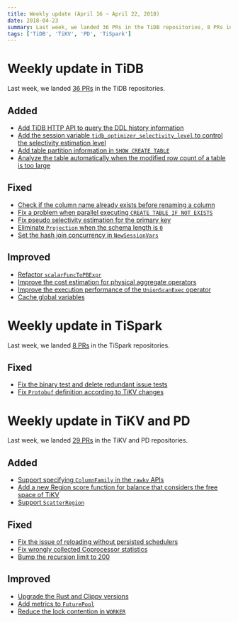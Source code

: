 ```yaml
---
title: Weekly update (April 16 ~ April 22, 2018)
date: 2018-04-23
summary: Last week, we landed 36 PRs in the TiDB repositories, 8 PRs in the TiSpark repositories, and 29 PRs in the TiKV and PD repositories.
tags: ['TiDB', 'TiKV', 'PD', 'TiSpark']
---
```


# Weekly update in TiDB

Last week, we landed [36 PRs](https://github.com/pingcap/tidb/pulls?utf8=%E2%9C%93&q=is%3Apr+is%3Amerged+merged%3A2018-04-16..2018-04-22) in the TiDB repositories.

## Added

- [Add TiDB HTTP API to query the DDL history information](https://github.com/pingcap/tidb/pull/6245/files)
- [Add the session variable `tidb_optimizer_selectivity_level` to control the selectivity estimation level](https://github.com/pingcap/tidb/pull/6289)
- [Add table partition information in `SHOW CREATE TABLE`](https://github.com/pingcap/tidb/pull/6292)
- [Analyze the table automatically when the modified row count of a table is too large](https://github.com/pingcap/tidb/pull/6294)

## Fixed

- [Check if the column name already exists before renaming a column](https://github.com/pingcap/tidb/pull/6284)
- [Fix a problem when parallel executing `CREATE TABLE IF NOT EXISTS`](https://github.com/pingcap/tidb/pull/6286)
- [Fix pseudo selectivity estimation for the primary key](https://github.com/pingcap/tidb/pull/6302)
- [Eliminate `Projection` when the schema length is `0`](https://github.com/pingcap/tidb/pull/6318)
- [Set the hash join concurrency in `NewSessionVars`](https://github.com/pingcap/tidb/pull/6295)

## Improved

- [Refactor `scalarFuncToPBExpr`](https://github.com/pingcap/tidb/pull/6290)
- [Improve the cost estimation for physical aggregate operators](https://github.com/pingcap/tidb/pull/6307)
- [Improve the execution performance of the `UnionScanExec` operator](https://github.com/pingcap/tidb/pull/6312)
- [Cache global variables](https://github.com/pingcap/tidb/pull/6315)

# Weekly update in TiSpark

Last week, we landed [8 PRs](https://github.com/pingcap/tispark/pulls?utf8=%E2%9C%93&q=is%3Apr+is%3Amerged+merged%3A2018-04-16..2018-04-22) in the TiSpark repositories.

## Fixed

- [Fix the binary test and delete redundant issue tests](https://github.com/pingcap/tispark/pull/317)
- [Fix `Protobuf` definition according to TiKV changes](https://github.com/pingcap/tispark/pull/318)

# Weekly update in TiKV and PD

Last week, we landed [29 PRs](https://github.com/search?utf8=%E2%9C%93&q=repo%3Apingcap%2Ftikv+repo%3Apingcap%2Fpd+is%3Apr+is%3Amerged+merged%3A2018-04-16..2018-04-22&type=) in the TiKV and PD repositories.

## Added

- [Support specifying `ColumnFamily` in the `rawkv` APIs](https://github.com/pingcap/tikv/pull/2852)
- [Add a new Region score function for balance that considers the free space of TiKV](https://github.com/pingcap/pd/pull/1014)
- [Support `ScatterRegion`](https://github.com/pingcap/pd/pull/1028)

## Fixed

- [Fix the issue of reloading without persisted schedulers](https://github.com/pingcap/pd/pull/1021)
- [Fix wrongly collected Coprocessor statistics](https://github.com/pingcap/tikv/pull/2951)
- [Bump the recursion limit to 200](https://github.com/pingcap/tikv/pull/2958)

## Improved

- [Upgrade the Rust and Clippy versions](https://github.com/pingcap/tikv/pull/2922)
- [Add metrics to `FuturePool`](https://github.com/pingcap/tikv/pull/2932)
- [Reduce the lock contention in `WORKER`](https://github.com/pingcap/tikv/pull/2933)